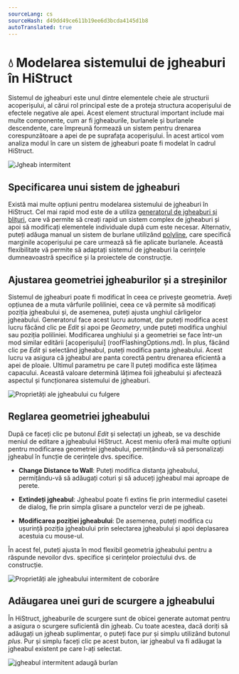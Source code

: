 ```yaml
---
sourceLang: cs
sourceHash: d49dd49ce611b19ee6d3bcda4145d1b8
autoTranslated: true
---
```


# 💧 Modelarea sistemului de jgheaburi în HiStruct

Sistemul de jgheaburi este unul dintre elementele cheie ale structurii acoperișului, al cărui rol principal este de a proteja structura acoperișului de efectele negative ale apei. Acest element structural important include mai multe componente, cum ar fi jgheaburile, burlanele și burlanele descendente, care împreună formează un sistem pentru drenarea corespunzătoare a apei de pe suprafața acoperișului. În acest articol vom analiza modul în care un sistem de jgheaburi poate fi modelat în cadrul HiStruct.

![Jgheab intermitent](img/flashingGutter.png)

## Specificarea unui sistem de jgheaburi

Există mai multe opțiuni pentru modelarea sistemului de jgheaburi în HiStruct. Cel mai rapid mod este de a utiliza [generatorul de jgheaburi și blițuri](roofFlashingGenerator.md), care vă permite să creați rapid un sistem complex de jgheaburi și apoi să modificați elementele individuale după cum este necesar. Alternativ, puteți adăuga manual un sistem de burlane utilizând [polyline](../instructor-roofs/insertPolyline.md), care specifică marginile acoperișului pe care urmează să fie aplicate burlanele. Această flexibilitate vă permite să adaptați sistemul de jgheaburi la cerințele dumneavoastră specifice și la proiectele de construcție.

## Ajustarea geometriei jgheaburilor și a streșinilor

Sistemul de jgheaburi poate fi modificat în ceea ce privește geometria. Aveți opțiunea de a muta vârfurile poliliniei, ceea ce vă permite să modificați poziția jgheabului și, de asemenea, puteți ajusta unghiul cârligelor jgheabului.   Generatorul face acest lucru automat, dar puteți modifica acest lucru făcând clic pe *Edit* și apoi pe *Geometry*, unde puteți modifica unghiul sau poziția poliliniei. Modificarea unghiului și a geometriei se face într-un mod similar editării [acoperișului] (roofFlashingOptions.md). În plus, făcând clic pe *Edit* și selectând jgheabul, puteți modifica panta jgheabului. Acest lucru va asigura că jgheabul are panta corectă pentru drenarea eficientă a apei de ploaie. Ultimul parametru pe care îl puteți modifica este lățimea capacului. Această valoare determină lățimea foii jgheabului și afectează aspectul și funcționarea sistemului de jgheaburi.

![Proprietăți ale jgheabului cu fulgere](img/flashingGutterProperties.png)

## Reglarea geometriei jgheabului

După ce faceți clic pe butonul *Edit* și selectați un jgheab, se va deschide meniul de editare a jgheabului HiStruct. Acest meniu oferă mai multe opțiuni pentru modificarea geometriei jgheabului, permițându-vă să personalizați jgheabul în funcție de cerințele dvs. specifice.

- **Change Distance to Wall**: Puteți modifica distanța jgheabului, permițându-vă să adăugați coturi și să aduceți jgheabul mai aproape de perete.

- **Extindeți jgheabul**: Jgheabul poate fi extins fie prin intermediul casetei de dialog, fie prin simpla glisare a punctelor verzi de pe jgheab.

- **Modificarea poziției jgheabului**: De asemenea, puteți modifica cu ușurință poziția jgheabului prin selectarea jgheabului și apoi deplasarea acestuia cu mouse-ul.

În acest fel, puteți ajusta în mod flexibil geometria jgheabului pentru a răspunde nevoilor dvs. specifice și cerințelor proiectului dvs. de construcție.

![Proprietăți ale jgheabului intermitent de coborâre](img/flashingGutterDownspoutProperties.png)


## Adăugarea unei guri de scurgere a jgheabului
În HiStruct, jgheaburile de scurgere sunt de obicei generate automat pentru a asigura o scurgere suficientă din jgheab. Cu toate acestea, dacă doriți să adăugați un jgheab suplimentar, o puteți face pur și simplu utilizând butonul *plus*. Pur și simplu faceți clic pe acest buton, iar jgheabul va fi adăugat la jgheabul existent pe care l-ați selectat.

![jgheabul intermitent adaugă burlan](img/flashingGutterAddDownspout.png)